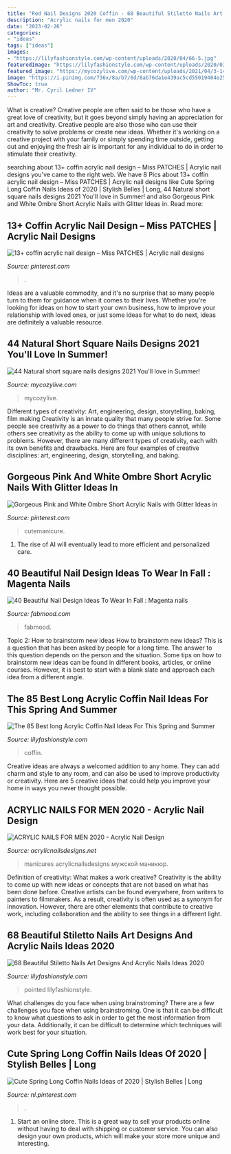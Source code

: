 ```yaml
---
title: "Red Nail Designs 2020 Coffin - 68 Beautiful Stiletto Nails Art Designs And Acrylic Nails Ideas 2020"
description: "Acrylic nails for men 2020"
date: "2023-02-26"
categories:
- "ideas"
tags: ["ideas"]
images:
- "https://lilyfashionstyle.com/wp-content/uploads/2020/04/66-5.jpg"
featuredImage: "https://lilyfashionstyle.com/wp-content/uploads/2020/03/69.jpg"
featured_image: "https://mycozylive.com/wp-content/uploads/2021/04/3-14-768x1152.jpg"
image: "https://i.pinimg.com/736x/8a/b7/6d/8ab76da1e439ac5cd55019404e25dae5.jpg"
ShowToc: true
author: "Mr. Cyril Ledner IV"
---
```



What is creative?
Creative people are often said to be those who have a great love of creativity, but it goes beyond simply having an appreciation for art and creativity. Creative people are also those who can use their creativity to solve problems or create new ideas. Whether it's working on a creative project with your family or simply spending time outside, getting out and enjoying the fresh air is important for any individual to do in order to stimulate their creativity.

	

		
searching about 13+ coffin acrylic nail design – Miss PATCHES | Acrylic nail designs you've came to the right web. We have 8 Pics about 13+ coffin acrylic nail design – Miss PATCHES | Acrylic nail designs like Cute Spring Long Coffin Nails Ideas of 2020 | Stylish Belles | Long, 44 Natural short square nails designs 2021 You&#039;ll love in Summer! and also Gorgeous Pink and White Ombre Short Acrylic Nails with Glitter Ideas in. Read more:
		
    
## 13+ Coffin Acrylic Nail Design – Miss PATCHES | Acrylic Nail Designs

<img loading=lazy src="https://i.pinimg.com/736x/8a/b7/6d/8ab76da1e439ac5cd55019404e25dae5.jpg" onerror="this.onerror=null;this.src='https://tse2.mm.bing.net/th?id=OIP.Y50OQ1eEzt2SHzZmZAS_6gHaJ3&amp;pid=15.1';" alt="13+ coffin acrylic nail design – Miss PATCHES | Acrylic nail designs">

_Source: pinterest.com_

>. 

	

Ideas are a valuable commodity, and it's no surprise that so many people turn to them for guidance when it comes to their lives. Whether you're looking for ideas on how to start your own business, how to improve your relationship with loved ones, or just some ideas for what to do next, ideas are definitely a valuable resource.

    
## 44 Natural Short Square Nails Designs 2021 You&#039;ll Love In Summer!

<img loading=lazy src="https://mycozylive.com/wp-content/uploads/2021/04/3-14-768x1152.jpg" onerror="this.onerror=null;this.src='https://tse4.mm.bing.net/th?id=OIP.8MukX7QCz-WzameIetLaWAHaLH&amp;pid=15.1';" alt="44 Natural short square nails designs 2021 You&#039;ll love in Summer!">

_Source: mycozylive.com_

>mycozylive. 

	

Different types of creativity: Art, engineering, design, storytelling, baking, film making
Creativity is an innate quality that many people strive for. Some people see creativity as a power to do things that others cannot, while others see creativity as the ability to come up with unique solutions to problems. However, there are many different types of creativity, each with its own benefits and drawbacks. Here are four examples of creative disciplines: art, engineering, design, storytelling, and baking.

    
## Gorgeous Pink And White Ombre Short Acrylic Nails With Glitter Ideas In

<img loading=lazy src="https://i.pinimg.com/736x/63/0a/b9/630ab9564925af5c78968fdc34954403.jpg" onerror="this.onerror=null;this.src='https://tse2.mm.bing.net/th?id=OIP.yXPLj_EHjZccuKuHJ6jX5QHaNy&amp;pid=15.1';" alt="Gorgeous Pink and White Ombre Short Acrylic Nails with Glitter Ideas in">

_Source: pinterest.com_

>cutemanicure. 

	

1. The rise of AI will eventually lead to more efficient and personalized care. 

    
## 40 Beautiful Nail Design Ideas To Wear In Fall : Magenta Nails

<img loading=lazy src="https://www.fabmood.com/inspiration/wp-content/uploads/2020/09/nails-design-5-370x705.jpg" onerror="this.onerror=null;this.src='https://tse2.mm.bing.net/th?id=OIP.C_OPsapgYvrBsLn9q1SrqgAAAA&amp;pid=15.1';" alt="40 Beautiful Nail Design Ideas To Wear In Fall : Magenta nails">

_Source: fabmood.com_

>fabmood. 

	

Topic 2: How to brainstorm new ideas
How to brainstorm new ideas? This is a question that has been asked by people for a long time. The answer to this question depends on the person and the situation. Some tips on how to brainstorm new ideas can be found in different books, articles, or online courses. However, it is best to start with a blank slate and approach each idea from a different angle.

    
## The 85 Best Long Acrylic Coffin Nail Ideas For This Spring And Summer

<img loading=lazy src="https://lilyfashionstyle.com/wp-content/uploads/2020/03/69.jpg" onerror="this.onerror=null;this.src='https://tse2.mm.bing.net/th?id=OIP.ek2_1CWTtJUZnhlpQLGXawHaKo&amp;pid=15.1';" alt="The 85 Best long Acrylic Coffin Nail Ideas For This Spring and Summer">

_Source: lilyfashionstyle.com_

>coffin. 

	

Creative ideas are always a welcomed addition to any home. They can add charm and style to any room, and can also be used to improve productivity or creativity. Here are 5 creative ideas that could help you improve your home in ways you never thought possible.

    
## ACRYLIC NAILS FOR MEN 2020 - Acrylic Nail Design

<img loading=lazy src="https://www.acrylicnailsdesigns.net/wp-content/uploads/2020/10/Colorful-Acrylic-Nails.jpg" onerror="this.onerror=null;this.src='https://tse1.mm.bing.net/th?id=OIP.XOoIMQBIyMgB2ilRHGNMPAHaI-&amp;pid=15.1';" alt="ACRYLIC NAILS FOR MEN 2020 - Acrylic Nail Design">

_Source: acrylicnailsdesigns.net_

>manicures acrylicnailsdesigns мужской маникюр. 

	

Definition of creativity: What makes a work creative?
Creativity is the ability to come up with new ideas or concepts that are not based on what has been done before. Creative artists can be found everywhere, from writers to painters to filmmakers. As a result, creativity is often used as a synonym for innovation. However, there are other elements that contribute to creative work, including collaboration and the ability to see things in a different light.

    
## 68 Beautiful Stiletto Nails Art Designs And Acrylic Nails Ideas 2020

<img loading=lazy src="https://lilyfashionstyle.com/wp-content/uploads/2020/04/66-5.jpg" onerror="this.onerror=null;this.src='https://tse3.mm.bing.net/th?id=OIP.3CfDBaJHKJpYk900SPEqkgHaKL&amp;pid=15.1';" alt="68 Beautiful Stiletto Nails Art Designs And Acrylic Nails Ideas 2020">

_Source: lilyfashionstyle.com_

>pointed lilyfashionstyle. 

	

What challenges do you face when using brainstroming?
There are a few challenges you face when using brainstroming. One is that it can be difficult to know what questions to ask in order to get the most information from your data. Additionally, it can be difficult to determine which techniques will work best for your situation.

    
## Cute Spring Long Coffin Nails Ideas Of 2020 | Stylish Belles | Long

<img loading=lazy src="https://i.pinimg.com/736x/bb/a1/89/bba189e5534d01a511c582a14d2e2b2c.jpg" onerror="this.onerror=null;this.src='https://tse1.mm.bing.net/th?id=OIP.pnorieVGv29s6CWJvEe_4wHaLH&amp;pid=15.1';" alt="Cute Spring Long Coffin Nails Ideas of 2020 | Stylish Belles | Long">

_Source: nl.pinterest.com_

>. 

	

1. Start an online store. This is a great way to sell your products online without having to deal with shipping or customer service. You can also design your own products, which will make your store more unique and interesting.

